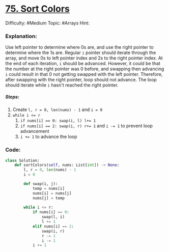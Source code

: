 # [75. Sort Colors](https://leetcode.com/problems/sort-colors/)

Difficulty: #Medium
Topic: #Arrays
Hint: 
### Explanation:
Use left pointer to determine where 0s are, and use the right pointer to determine where the 1s are. Regular `i` pointer should iterate through the array, and move 0s to left pointer index and 2s to the right pointer index. At the end of each iteration, `i` should be advanced. However, it could be that the number at the right pointer was 0 before, and swapping then advancing `i` could result in that 0 not getting swapped with the left pointer. Therefore, after swapping with the right pointer, loop should not advance. The loop should iterate while `i` hasn't reached the right pointer.

##### Steps:

1. Create `l, r = 0, len(nums) - 1` and `i = 0`
2. `while i <= r`
	1. `if nums[i] == 0: swap(i, l) l+= 1`
	2. `if nums[i] == 2: swap(i, r) r+= 1` and `i -= 1` to prevent loop advancement
	3. `i += 1` to advance the loop


### Code:

```python
class Solution:
    def sortColors(self, nums: List[int]) -> None:
        l, r = 0, len(nums) - 1
        i = 0

        def swap(i, j):
            temp = nums[i]
            nums[i] = nums[j]
            nums[j] = temp
        
        while i <= r:
            if nums[i] == 0:
                swap(l, i)
                l += 1
            elif nums[i] == 2:
                swap(i, r)
                r -= 1
                i -= 1
            i += 1
```
